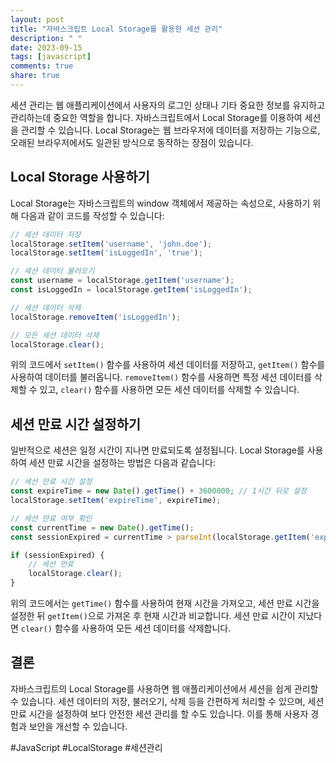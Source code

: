 ```yaml
---
layout: post
title: "자바스크립트 Local Storage를 활용한 세션 관리"
description: " "
date: 2023-09-15
tags: [javascript]
comments: true
share: true
---
```


세션 관리는 웹 애플리케이션에서 사용자의 로그인 상태나 기타 중요한 정보를 유지하고 관리하는데 중요한 역할을 합니다. 자바스크립트에서 Local Storage를 이용하여 세션을 관리할 수 있습니다. Local Storage는 웹 브라우저에 데이터를 저장하는 기능으로, 오래된 브라우저에서도 일관된 방식으로 동작하는 장점이 있습니다.

## Local Storage 사용하기

Local Storage는 자바스크립트의 window 객체에서 제공하는 속성으로, 사용하기 위해 다음과 같이 코드를 작성할 수 있습니다:

```javascript
// 세션 데이터 저장
localStorage.setItem('username', 'john.doe');
localStorage.setItem('isLoggedIn', 'true');

// 세션 데이터 불러오기
const username = localStorage.getItem('username');
const isLoggedIn = localStorage.getItem('isLoggedIn');

// 세션 데이터 삭제
localStorage.removeItem('isLoggedIn');

// 모든 세션 데이터 삭제
localStorage.clear();
```

위의 코드에서 `setItem()` 함수를 사용하여 세션 데이터를 저장하고, `getItem()` 함수를 사용하여 데이터를 불러옵니다. `removeItem()` 함수를 사용하면 특정 세션 데이터를 삭제할 수 있고, `clear()` 함수를 사용하면 모든 세션 데이터를 삭제할 수 있습니다.

## 세션 만료 시간 설정하기

일반적으로 세션은 일정 시간이 지나면 만료되도록 설정됩니다. Local Storage를 사용하여 세션 만료 시간을 설정하는 방법은 다음과 같습니다:

```javascript
// 세션 만료 시간 설정
const expireTime = new Date().getTime() + 3600000; // 1시간 뒤로 설정
localStorage.setItem('expireTime', expireTime);

// 세션 만료 여부 확인
const currentTime = new Date().getTime();
const sessionExpired = currentTime > parseInt(localStorage.getItem('expireTime'));

if (sessionExpired) {
    // 세션 만료
    localStorage.clear();
}
```

위의 코드에서는 `getTime()` 함수를 사용하여 현재 시간을 가져오고, 세션 만료 시간을 설정한 뒤 `getItem()`으로 가져온 후 현재 시간과 비교합니다. 세션 만료 시간이 지났다면 `clear()` 함수를 사용하여 모든 세션 데이터를 삭제합니다.

## 결론

자바스크립트의 Local Storage를 사용하면 웹 애플리케이션에서 세션을 쉽게 관리할 수 있습니다. 세션 데이터의 저장, 불러오기, 삭제 등을 간편하게 처리할 수 있으며, 세션 만료 시간을 설정하여 보다 안전한 세션 관리를 할 수도 있습니다. 이를 통해 사용자 경험과 보안을 개선할 수 있습니다.

#JavaScript #LocalStorage #세션관리